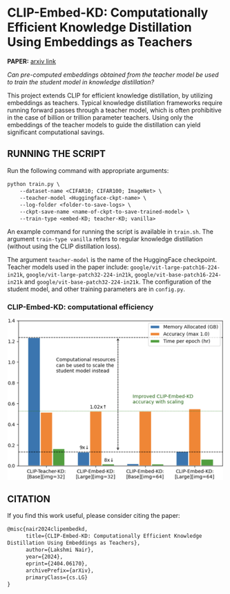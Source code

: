 # CLIP-Embed-KD: Computationally Efficient Knowledge Distillation Using Embeddings as Teachers

**PAPER:** [arxiv link](https://arxiv.org/abs/2404.06170)

*Can pre-computed embeddings obtained from the teacher model be used to train the student model in knowledge distillation?*

This project extends CLIP for efficient knowledge distillation, by utilizing embeddings as teachers. Typical knowledge distillation frameworks require running forward passes through a teacher model, which is often prohibitive in the case of billion or trillion parameter teachers. Using only the embeddings of the teacher models to guide the distillation can yield significant computational savings.

## RUNNING THE SCRIPT
Run the following command with appropriate arguments:

```
python train.py \
	--dataset-name <CIFAR10; CIFAR100; ImageNet> \
	--teacher-model <Huggingface-ckpt-name> \
	--log-folder <folder-to-save-logs> \
	--ckpt-save-name <name-of-ckpt-to-save-trained-model> \
	--train-type <embed-KD; teacher-KD; vanilla>
```

An example command for running the script is available in `train.sh`. The argument `train-type vanilla` refers to regular knowledge distillation (without using the CLIP distillation loss).

The argument `teacher-model` is the name of the HuggingFace checkpoint. Teacher models used in the paper include: `google/vit-large-patch16-224-in21k`, `google/vit-large-patch32-224-in21k`, `google/vit-base-patch16-224-in21k` and `google/vit-base-patch32-224-in21k`. The configuration of the student model, and other training parameters are in `config.py`.

### CLIP-Embed-KD: computational efficiency

<img src="comp_resources.png" width="500">

## CITATION
If you find this work useful, please consider citing the paper:
```
@misc{nair2024clipembedkd,
      title={CLIP-Embed-KD: Computationally Efficient Knowledge Distillation Using Embeddings as Teachers}, 
      author={Lakshmi Nair},
      year={2024},
      eprint={2404.06170},
      archivePrefix={arXiv},
      primaryClass={cs.LG}
}
```
